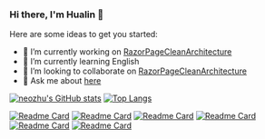### Hi there, I'm Hualin 👋 
Here are some ideas to get you started:

- 🔭 I’m currently working on [RazorPageCleanArchitecture](https://github.com/neozhu/RazorPageCleanArchitecture)
- 🌱 I’m currently learning English
- 👯 I’m looking to collaborate on [RazorPageCleanArchitecture](https://github.com/neozhu/RazorPageCleanArchitecture)
- 💬 Ask me about [here](https://github.com/neozhu/neozhu/issues)



[![neozhu's GitHub stats](https://github-readme-stats.vercel.app/api?username=neozhu&show_icons=true)](https://github.com/neozhu/neozhu)
[![Top Langs](https://github-readme-stats.vercel.app/api/top-langs/?username=neozhu&layout=compact&hide=css,html,powershell,php,jupyternotebook)](https://github.com/neozhu/neozhu)


[![Readme Card](https://github-readme-stats.vercel.app/api/pin/?username=neozhu&repo=RazorPageCleanArchitecture)](https://github.com/neozhu/RazorPageCleanArchitecture)
[![Readme Card](https://github-readme-stats.vercel.app/api/pin/?username=neozhu&repo=smartadmin.core.urf)](https://github.com/neozhu/smartadmin.core.urf)
[![Readme Card](https://github-readme-stats.vercel.app/api/pin/?username=neozhu&repo=CleanArchitectureCodeGenerator)](https://github.com/neozhu/CleanArchitectureCodeGenerator)
[![Readme Card](https://github-readme-stats.vercel.app/api/pin/?username=neozhu&repo=abpvnextsmartcodegenerator)](https://github.com/neozhu/abpvnextsmartcodegenerator)
[![Readme Card](https://github-readme-stats.vercel.app/api/pin/?username=neozhu&repo=MVC5-Scaffolder)](https://github.com/neozhu/MVC5-Scaffolder)
[![Readme Card](https://github-readme-stats.vercel.app/api/pin/?username=neozhu&repo=ctmswxapp)](https://github.com/neozhu/ctmswxapp)


 
<!--
**neozhu/neozhu** is a ✨ _special_ ✨ repository because its `README.md` (this file) appears on your GitHub profile.

Here are some ideas to get you started:

- 🔭 I’m currently working on ...
- 🌱 I’m currently learning ...
- 👯 I’m looking to collaborate on ...
- 🤔 I’m looking for help with ...
- 💬 Ask me about ...
- 📫 How to reach me: ...
- 😄 Pronouns: ...
- ⚡ Fun fact: ...
-->
